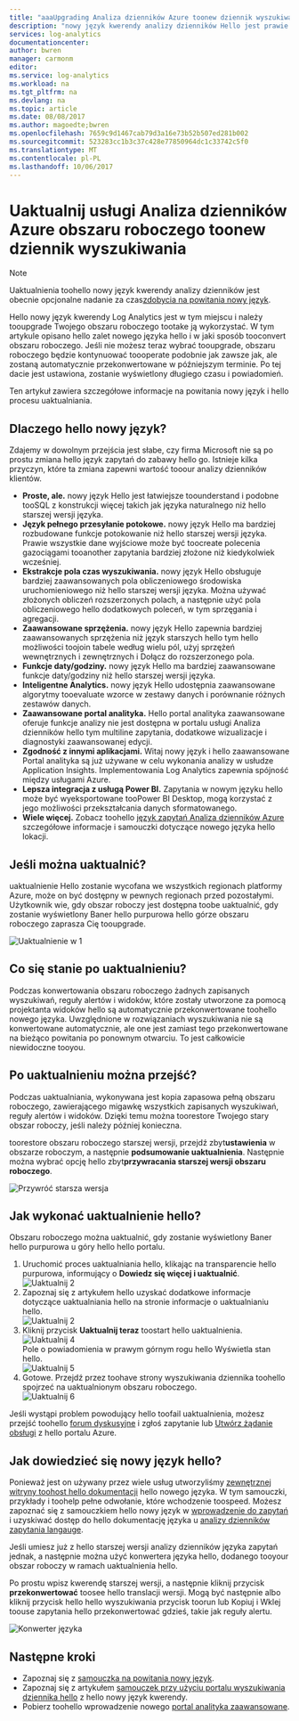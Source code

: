 ```yaml
---
title: "aaaUpgrading Analiza dzienników Azure toonew dziennik wyszukiwania | Dokumentacja firmy Microsoft"
description: "nowy język kwerendy analizy dzienników Hello jest prawie tutaj i mogą uczestniczyć w publicznej wersji zapoznawczej hello.  W tym artykule opisano hello zalet nowego języka hello i w jaki sposób tooconvert obszaru roboczego."
services: log-analytics
documentationcenter: 
author: bwren
manager: carmonm
editor: 
ms.service: log-analytics
ms.workload: na
ms.tgt_pltfrm: na
ms.devlang: na
ms.topic: article
ms.date: 08/08/2017
ms.author: magoedte;bwren
ms.openlocfilehash: 7659c9d1467cab79d3a16e73b52b507ed281b002
ms.sourcegitcommit: 523283cc1b3c37c428e77850964dc1c33742c5f0
ms.translationtype: MT
ms.contentlocale: pl-PL
ms.lasthandoff: 10/06/2017
---
```

# <a name="upgrade-your-azure-log-analytics-workspace-toonew-log-search"></a>Uaktualnij usługi Analiza dzienników Azure obszaru roboczego toonew dziennik wyszukiwania

> [!NOTE]
> Uaktualnienia toohello nowy język kwerendy analizy dzienników jest obecnie opcjonalne nadanie za czas[zdobycia na powitania nowy język](https://go.microsoft.com/fwlink/?linkid=856078).  

Hello nowy język kwerendy Log Analytics jest w tym miejscu i należy tooupgrade Twojego obszaru roboczego tootake ją wykorzystać.  W tym artykule opisano hello zalet nowego języka hello i w jaki sposób tooconvert obszaru roboczego.  Jeśli nie możesz teraz wybrać tooupgrade, obszaru roboczego będzie kontynuować toooperate podobnie jak zawsze jak, ale zostaną automatycznie przekonwertowane w późniejszym terminie.  Po tej dacie jest ustawiona, zostanie wyświetlony długiego czasu i powiadomień.

Ten artykuł zawiera szczegółowe informacje na powitania nowy język i hello procesu uaktualniania.

## <a name="why-hello-new-language"></a>Dlaczego hello nowy język?
Zdajemy w dowolnym przejścia jest słabe, czy firma Microsoft nie są po prostu zmiana hello język zapytań do zabawy hello go.  Istnieje kilka przyczyn, które ta zmiana zapewni wartość tooour analizy dzienników klientów.

- **Proste, ale.** nowy język Hello jest łatwiejsze toounderstand i podobne tooSQL z konstrukcji więcej takich jak języka naturalnego niż hello starszej wersji języka.
- **Język pełnego przesyłanie potokowe.**  nowy język Hello ma bardziej rozbudowane funkcje potokowanie niż hello starszej wersji języka.  Prawie wszystkie dane wyjściowe może być toocreate polecenia gazociągami tooanother zapytania bardziej złożone niż kiedykolwiek wcześniej.
- **Ekstrakcje pola czas wyszukiwania.**  nowy język Hello obsługuje bardziej zaawansowanych pola obliczeniowego środowiska uruchomieniowego niż hello starszej wersji języka.  Można używać złożonych obliczeń rozszerzonych polach, a następnie użyć pola obliczeniowego hello dodatkowych poleceń, w tym sprzęgania i agregacji.
- **Zaawansowane sprzężenia.**  nowy język Hello zapewnia bardziej zaawansowanych sprzężenia niż język starszych hello tym hello możliwości toojoin tabele według wielu pól, użyj sprzężeń wewnętrznych i zewnętrznych i Dołącz do rozszerzonego pola.
- **Funkcje daty/godziny.**  nowy język Hello ma bardziej zaawansowane funkcje daty/godziny niż hello starszej wersji języka.
- **Inteligentne Analytics.**  nowy język Hello udostępnia zaawansowane algorytmy tooevaluate wzorce w zestawy danych i porównanie różnych zestawów danych.
- **Zaawansowane portal analityka.**  Hello portal analityka zaawansowane oferuje funkcje analizy nie jest dostępna w portalu usługi Analiza dzienników hello tym multiline zapytania, dodatkowe wizualizacje i diagnostyki zaawansowanej edycji.
- **Zgodność z innymi aplikacjami.**  Witaj nowy język i hello zaawansowane Portal analityka są już używane w celu wykonania analizy w usłudze Application Insights.  Implementowania Log Analytics zapewnia spójność między usługami Azure.
- **Lepsza integracja z usługą Power BI.** Zapytania w nowym języku hello może być wyeksportowane tooPower BI Desktop, mogą korzystać z jego możliwości przekształcania danych sformatowanego.
- **Wiele więcej.** Zobacz toohello [język zapytań Analiza dzienników Azure](https://docs.loganalytics.io) szczegółowe informacje i samouczki dotyczące nowego języka hello lokacji.


## <a name="when-can-i-upgrade"></a>Jeśli można uaktualnić?
uaktualnienie Hello zostanie wycofana we wszystkich regionach platformy Azure, może on być dostępny w pewnych regionach przed pozostałymi.  Użytkownik wie, gdy obszar roboczy jest dostępna toobe uaktualnić, gdy zostanie wyświetlony Baner hello purpurowa hello górze obszaru roboczego zaprasza Cię tooupgrade.

![Uaktualnienie w 1](media/log-analytics-log-search-upgrade/upgrade-01a.png)

## <a name="what-happens-when-i-upgrade"></a>Co się stanie po uaktualnieniu?
Podczas konwertowania obszaru roboczego żadnych zapisanych wyszukiwań, reguły alertów i widoków, które zostały utworzone za pomocą projektanta widoków hello są automatycznie przekonwertowane toohello nowego języka.  Uwzględnione w rozwiązaniach wyszukiwania nie są konwertowane automatycznie, ale one jest zamiast tego przekonwertowane na bieżąco powitania po ponownym otwarciu.  To jest całkowicie niewidoczne tooyou.

## <a name="can-i-go-back-after-i-upgrade"></a>Po uaktualnieniu można przejść?
Podczas uaktualniania, wykonywana jest kopia zapasowa pełną obszaru roboczego, zawierającego migawkę wszystkich zapisanych wyszukiwań, reguły alertów i widoków.  Dzięki temu można toorestore Twojego stary obszar roboczy, jeśli należy później konieczna.

toorestore obszaru roboczego starszej wersji, przejdź zbyt**ustawienia** w obszarze roboczym, a następnie **podsumowanie uaktualnienia**.  Następnie można wybrać opcję hello zbyt**przywracania starszej wersji obszaru roboczego**.  

![Przywróć starsza wersja](media/log-analytics-log-search-upgrade/restore-legacy-b.png)

## <a name="how-do-i-perform-hello-upgrade"></a>Jak wykonać uaktualnienie hello?
Obszaru roboczego można uaktualnić, gdy zostanie wyświetlony Baner hello purpurowa u góry hello hello portalu.  

1.  Uruchomić proces uaktualniania hello, klikając na transparencie hello purpurowa, informujący o **Dowiedz się więcej i uaktualnić**.<br>![Uaktualnij 2](media/log-analytics-log-search-upgrade/upgrade-01a.png)<br>
2.  Zapoznaj się z artykułem hello uzyskać dodatkowe informacje dotyczące uaktualniania hello na stronie informacje o uaktualnianiu hello.<br>![Uaktualnij 2](media/log-analytics-log-search-upgrade/upgrade-03.png)<br>
3.  Kliknij przycisk **Uaktualnij teraz** toostart hello uaktualnienia.<br>![Uaktualnij 4](media/log-analytics-log-search-upgrade/upgrade-04.png)<br>Pole o powiadomienia w prawym górnym rogu hello Wyświetla stan hello.<br>![Uaktualnij 5](media/log-analytics-log-search-upgrade/upgrade-05.png)
4.  Gotowe.  Przejdź przez toohave strony wyszukiwania dziennika toohello spojrzeć na uaktualnionym obszaru roboczego.<br>![Uaktualnij 6](media/log-analytics-log-search-upgrade/upgrade-06.png)<br>

Jeśli wystąpi problem powodujący hello toofail uaktualnienia, możesz przejść toohello [forum dyskusyjne](https://social.msdn.microsoft.com/Forums/azure/home?forum=opinsights) i zgłoś zapytanie lub [Utwórz żądanie obsługi](../azure-supportability/how-to-create-azure-support-request.md) z hello portalu Azure.

## <a name="how-do-i-learn-hello-new-language"></a>Jak dowiedzieć się nowy język hello?
Ponieważ jest on używany przez wiele usług utworzyliśmy [zewnętrznej witryny toohost hello dokumentacji](https://docs.loganalytics.io/) hello nowego języka.  W tym samouczki, przykłady i toohelp pełne odwołanie, które wchodzenie toospeed. Możesz zapoznać się z samouczkiem hello nowy język w [wprowadzenie do zapytań](https://go.microsoft.com/fwlink/?linkid=856078) i uzyskiwać dostęp do hello dokumentację języka u [analizy dzienników zapytania langauge](https://go.microsoft.com/fwlink/?linkid=856079).  

Jeśli umiesz już z hello starszej wersji analizy dzienników języka zapytań jednak, a następnie można użyć konwertera języka hello, dodanego tooyour obszar roboczy w ramach uaktualnienia hello.

Po prostu wpisz kwerendę starszej wersji, a następnie kliknij przycisk **przekonwertować** toosee hello translacji wersji.  Mogą być następnie albo kliknij przycisk hello hello wyszukiwania przycisk toorun lub Kopiuj i Wklej toouse zapytania hello przekonwertować gdzieś, takie jak reguły alertu.

![Konwerter języka](media/log-analytics-log-search-upgrade/language-converter.png)


## <a name="next-steps"></a>Następne kroki
- Zapoznaj się z [samouczka na powitania nowy język](https://go.microsoft.com/fwlink/?linkid=856078).
- Zapoznaj się z artykułem [samouczek przy użyciu portalu wyszukiwania dziennika hello](log-analytics-log-search-log-search-portal.md) z hello nowy język kwerendy.
- Pobierz toohello wprowadzenie nowego [portal analityka zaawansowane](https://go.microsoft.com/fwlink/?linkid=856587).
